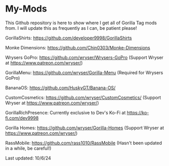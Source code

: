 # My-Mods
This Github repository is here to show where I get all of Gorilla Tag mods from. I will update this as frequently as I can, be patient please!

GorillaShirts: https://github.com/developer9998/GorillaShirts

Monke Dimensions: https://github.com/Chin0303/Monke-Dimensions

Wrysers GoPro: https://github.com/wryser/Wrysers-GoPro (Support Wryser at https://www.patreon.com/wryser/)

GorillaMenu: https://github.com/wryser/Gorilla-Menu (Required for Wrysers GoPro)

BananaOS: https://github.com/HuskyGT/Banana-OS/

CustomCosmetics: https://github.com/wryser/CustomCosmetics/ (Support Wryser at https://www.patreon.com/wryser/)

GorillaRichPresence: Currently exclusive to Dev's Ko-Fi at https://ko-fi.com/dev9998

Gorilla Homes: https://github.com/wryser/Gorilla-Homes (Support Wryser at https://www.patreon.com/wryser/)

RassMobile: https://github.com/rass1010/RassMobile (Hasn't been updated in a while, be careful!)

Last updated: 10/6/24
